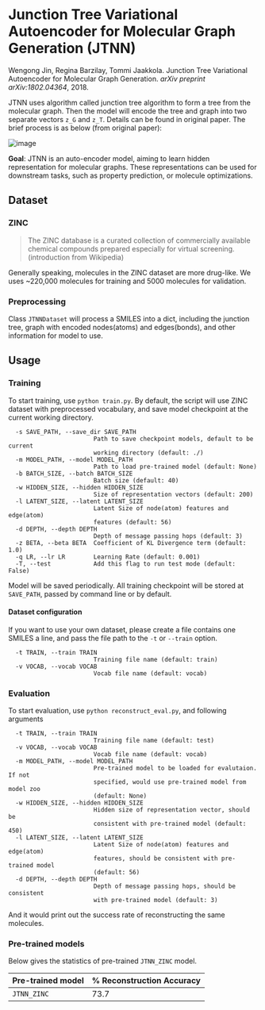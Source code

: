 # Junction Tree Variational Autoencoder for Molecular Graph Generation (JTNN)

Wengong Jin, Regina Barzilay, Tommi Jaakkola. 
Junction Tree Variational Autoencoder for Molecular Graph Generation. 
*arXiv preprint arXiv:1802.04364*, 2018.

JTNN uses algorithm called junction tree algorithm to form a tree from the molecular graph. 
Then the model will encode the tree and graph into two separate vectors `z_G` and `z_T`. Details can
be found in original paper. The brief process is as below (from original paper): 

![image](https://user-images.githubusercontent.com/8686776/63677300-3fb6d980-c81f-11e9-8a65-57c8b03aaf52.png)

**Goal**: JTNN is an auto-encoder model, aiming to learn hidden representation for molecular graphs. 
These representations can be used for downstream tasks, such as property prediction, or molecule optimizations.

## Dataset

### ZINC

> The ZINC database is a curated collection of commercially available chemical compounds 
prepared especially for virtual screening. (introduction from Wikipedia)

Generally speaking, molecules in the ZINC dataset are more drug-like. We uses ~220,000 
molecules for training and 5000 molecules for validation. 

### Preprocessing

Class `JTNNDataset` will process a SMILES into a dict, including the junction tree, graph with 
encoded nodes(atoms) and edges(bonds), and other information for model to use.

## Usage

### Training

To start training, use `python train.py`. By default, the script will use ZINC dataset
 with preprocessed vocabulary, and save model checkpoint at the current working directory. 
```
  -s SAVE_PATH, --save_dir SAVE_PATH
                        Path to save checkpoint models, default to be current
                        working directory (default: ./)
  -m MODEL_PATH, --model MODEL_PATH
                        Path to load pre-trained model (default: None)
  -b BATCH_SIZE, --batch BATCH_SIZE
                        Batch size (default: 40)
  -w HIDDEN_SIZE, --hidden HIDDEN_SIZE
                        Size of representation vectors (default: 200)
  -l LATENT_SIZE, --latent LATENT_SIZE
                        Latent Size of node(atom) features and edge(atom)
                        features (default: 56)
  -d DEPTH, --depth DEPTH
                        Depth of message passing hops (default: 3)
  -z BETA, --beta BETA  Coefficient of KL Divergence term (default: 1.0)
  -q LR, --lr LR        Learning Rate (default: 0.001)
  -T, --test            Add this flag to run test mode (default: False)
```

Model will be saved periodically. 
All training checkpoint will be stored at `SAVE_PATH`, passed by command line or by default.

#### Dataset configuration

If you want to use your own dataset, please create a file contains one SMILES a line, 
 and pass the file path to the `-t` or `--train` option.
```
  -t TRAIN, --train TRAIN
                        Training file name (default: train)
  -v VOCAB, --vocab VOCAB
                        Vocab file name (default: vocab)
```

### Evaluation

To start evaluation, use `python reconstruct_eval.py`, and following arguments
```
  -t TRAIN, --train TRAIN
                        Training file name (default: test)
  -v VOCAB, --vocab VOCAB
                        Vocab file name (default: vocab)
  -m MODEL_PATH, --model MODEL_PATH
                        Pre-trained model to be loaded for evalutaion. If not
                        specified, would use pre-trained model from model zoo
                        (default: None)
  -w HIDDEN_SIZE, --hidden HIDDEN_SIZE
                        Hidden size of representation vector, should be
                        consistent with pre-trained model (default: 450)
  -l LATENT_SIZE, --latent LATENT_SIZE
                        Latent Size of node(atom) features and edge(atom)
                        features, should be consistent with pre-trained model
                        (default: 56)
  -d DEPTH, --depth DEPTH
                        Depth of message passing hops, should be consistent
                        with pre-trained model (default: 3)
```

And it would print out the success rate of reconstructing the same molecules.

### Pre-trained models

Below gives the statistics of pre-trained `JTNN_ZINC` model. 

| Pre-trained model  | % Reconstruction Accuracy
| ------------------ | -------
| `JTNN_ZINC`        |  73.7             
